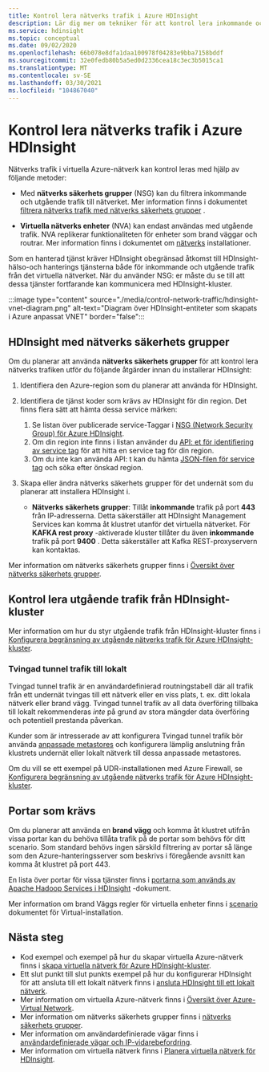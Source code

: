 ```yaml
---
title: Kontrol lera nätverks trafik i Azure HDInsight
description: Lär dig mer om tekniker för att kontrol lera inkommande och utgående trafik till Azure HDInsight-kluster.
ms.service: hdinsight
ms.topic: conceptual
ms.date: 09/02/2020
ms.openlocfilehash: 66b078e8dfa1daa100978f04283e9bba7158bddf
ms.sourcegitcommit: 32e0fedb80b5a5ed0d2336cea18c3ec3b5015ca1
ms.translationtype: MT
ms.contentlocale: sv-SE
ms.lasthandoff: 03/30/2021
ms.locfileid: "104867040"
---
```

# <a name="control-network-traffic-in-azure-hdinsight"></a>Kontrol lera nätverks trafik i Azure HDInsight

Nätverks trafik i virtuella Azure-nätverk kan kontrol leras med hjälp av följande metoder:

* Med **nätverks säkerhets grupper** (NSG) kan du filtrera inkommande och utgående trafik till nätverket. Mer information finns i dokumentet [filtrera nätverks trafik med nätverks säkerhets grupper](../virtual-network/network-security-groups-overview.md) .

* **Virtuella nätverks enheter** (NVA) kan endast användas med utgående trafik. NVA replikerar funktionaliteten för enheter som brand väggar och routrar. Mer information finns i dokumentet om [nätverks](https://azure.microsoft.com/solutions/network-appliances) installationer.

Som en hanterad tjänst kräver HDInsight obegränsad åtkomst till HDInsight-hälso-och hanterings tjänsterna både för inkommande och utgående trafik från det virtuella nätverket. När du använder NSG: er måste du se till att dessa tjänster fortfarande kan kommunicera med HDInsight-kluster.

:::image type="content" source="./media/control-network-traffic/hdinsight-vnet-diagram.png" alt-text="Diagram över HDInsight-entiteter som skapats i Azure anpassat VNET" border="false":::

## <a name="hdinsight-with-network-security-groups"></a>HDInsight med nätverks säkerhets grupper

Om du planerar att använda **nätverks säkerhets grupper** för att kontrol lera nätverks trafiken utför du följande åtgärder innan du installerar HDInsight:

1. Identifiera den Azure-region som du planerar att använda för HDInsight.

2. Identifiera de tjänst koder som krävs av HDInsight för din region. Det finns flera sätt att hämta dessa service märken:
    1. Se listan över publicerade service-Taggar i [NSG (Network Security Group) för Azure HDInsight](hdinsight-service-tags.md). 
    2. Om din region inte finns i listan använder du [API: et för identifiering av service tag](../virtual-network/service-tags-overview.md#use-the-service-tag-discovery-api-public-preview) för att hitta en service tag för din region.
    3. Om du inte kan använda API: t kan du hämta [JSON-filen för service tag](../virtual-network/service-tags-overview.md#discover-service-tags-by-using-downloadable-json-files) och söka efter önskad region.


3. Skapa eller ändra nätverks säkerhets grupper för det undernät som du planerar att installera HDInsight i.

    * __Nätverks säkerhets grupper__: Tillåt __inkommande__ trafik på port __443__ från IP-adresserna. Detta säkerställer att HDInsight Management Services kan komma åt klustret utanför det virtuella nätverket. För __KAFKA rest proxy__ -aktiverade kluster tillåter du även __inkommande__ trafik på port __9400__ . Detta säkerställer att Kafka REST-proxyservern kan kontaktas.

Mer information om nätverks säkerhets grupper finns i [Översikt över nätverks säkerhets grupper](../virtual-network/network-security-groups-overview.md).

## <a name="controlling-outbound-traffic-from-hdinsight-clusters"></a>Kontrol lera utgående trafik från HDInsight-kluster

Mer information om hur du styr utgående trafik från HDInsight-kluster finns i [Konfigurera begränsning av utgående nätverks trafik för Azure HDInsight-kluster](hdinsight-restrict-outbound-traffic.md).

### <a name="forced-tunneling-to-on-premises"></a>Tvingad tunnel trafik till lokalt

Tvingad tunnel trafik är en användardefinierad routningstabell där all trafik från ett undernät tvingas till ett nätverk eller en viss plats, t. ex. ditt lokala nätverk eller brand vägg. Tvingad tunnel trafik av all data överföring tillbaka till lokalt rekommenderas _inte_ på grund av stora mängder data överföring och potentiell prestanda påverkan.

Kunder som är intresserade av att konfigurera Tvingad tunnel trafik bör använda [anpassade metastores](./hdinsight-use-external-metadata-stores.md) och konfigurera lämplig anslutning från klustrets undernät eller lokalt nätverk till dessa anpassade metastores.

Om du vill se ett exempel på UDR-installationen med Azure Firewall, se [Konfigurera begränsning av utgående nätverks trafik för Azure HDInsight-kluster](hdinsight-restrict-outbound-traffic.md).

## <a name="required-ports"></a>Portar som krävs

Om du planerar att använda en **brand vägg** och komma åt klustret utifrån vissa portar kan du behöva tillåta trafik på de portar som behövs för ditt scenario. Som standard behövs ingen särskild filtrering av portar så länge som den Azure-hanteringsserver som beskrivs i föregående avsnitt kan komma åt klustret på port 443.

En lista över portar för vissa tjänster finns i [portarna som används av Apache Hadoop Services i HDInsight](hdinsight-hadoop-port-settings-for-services.md) -dokument.

Mer information om brand Väggs regler för virtuella enheter finns i [scenario](../virtual-network/virtual-network-scenario-udr-gw-nva.md) dokumentet för Virtual-installation.

## <a name="next-steps"></a>Nästa steg

* Kod exempel och exempel på hur du skapar virtuella Azure-nätverk finns i [skapa virtuella nätverk för Azure HDInsight-kluster](hdinsight-create-virtual-network.md).
* Ett slut punkt till slut punkts exempel på hur du konfigurerar HDInsight för att ansluta till ett lokalt nätverk finns i [ansluta HDInsight till ett lokalt nätverk](./connect-on-premises-network.md).
* Mer information om virtuella Azure-nätverk finns i [Översikt över Azure-Virtual Network](../virtual-network/virtual-networks-overview.md).
* Mer information om nätverks säkerhets grupper finns i [nätverks säkerhets grupper](../virtual-network/network-security-groups-overview.md).
* Mer information om användardefinierade vägar finns i [användardefinierade vägar och IP-vidarebefordring](../virtual-network/virtual-networks-udr-overview.md).
* Mer information om virtuella nätverk finns i [Planera virtuella nätverk för HDInsight](./hdinsight-plan-virtual-network-deployment.md).